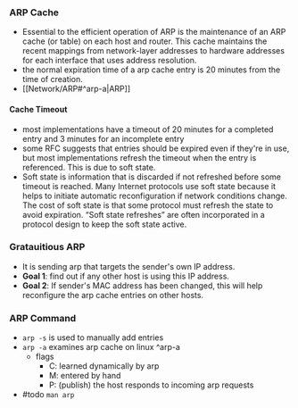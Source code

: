 ### ARP Cache
* Essential to the efficient operation of ARP is the maintenance of an ARP cache (or table) on each host and router. This cache maintains the recent mappings from network-layer addresses to hardware addresses for each interface that uses address resolution.
* the normal expiration time of a arp cache entry is 20 minutes from the time of creation.
* [[Network/ARP#^arp-a|ARP]]

#### Cache Timeout
* most implementations have a timeout of 20 minutes for a completed entry and 3 minutes for an incomplete entry
* some RFC suggests that entries should be expired even if they're in use, but most implementations refresh the timeout when the entry is referenced. This is due to soft state.
* Soft state is information that is discarded if not refreshed before some timeout is reached. Many Internet protocols use soft state because it helps to initiate automatic reconfiguration if network conditions change. The cost of soft state is that some protocol must refresh the state to avoid expiration. “Soft state refreshes” are often incorporated in a protocol design to keep the soft state active.

### Gratauitious ARP
* It is sending arp that targets the sender's own IP address.
* **Goal 1**: find out if any other host is using this IP address.
* **Goal 2**: If sender's MAC address has been changed, this will help reconfigure the arp cache entries on other hosts.

### ARP Command
* `arp -s` is used to manually add entries
* `arp -a` examines arp cache on linux ^arp-a
	* flags
		* C: learned dynamically by arp
		* M: entered by hand
		* P: (publish) the host responds to incoming arp requests
* #todo `man arp`
